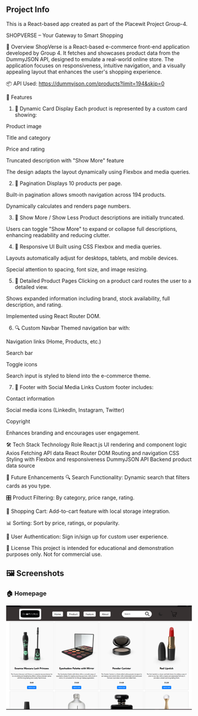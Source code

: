 ## Project Info

This is a React-based app created as part of the Placewit Project Group-4.

SHOPVERSE – Your Gateway to Smart Shopping

🚀 Overview
ShopVerse is a React-based e-commerce front-end application developed by Group 4. It fetches and showcases product data from the DummyJSON API, designed to emulate a real-world online store. The application focuses on responsiveness, intuitive navigation, and a visually appealing layout that enhances the user's shopping experience.

📦 API Used:
https://dummyjson.com/products?limit=194&skip=0

🔧 Features
1. 🔲 Dynamic Card Display
Each product is represented by a custom card showing:

Product image

Title and category

Price and rating

Truncated description with "Show More" feature

The design adapts the layout dynamically using Flexbox and media queries.

2. 🔢 Pagination
Displays 10 products per page.

Built-in pagination allows smooth navigation across 194 products.

Dynamically calculates and renders page numbers.

3. 📖 Show More / Show Less
Product descriptions are initially truncated.

Users can toggle "Show More" to expand or collapse full descriptions, enhancing readability and reducing clutter.

4. 📱 Responsive UI
Built using CSS Flexbox and media queries.

Layouts automatically adjust for desktops, tablets, and mobile devices.

Special attention to spacing, font size, and image resizing.

5. 📄 Detailed Product Pages
Clicking on a product card routes the user to a detailed view.

Shows expanded information including brand, stock availability, full description, and rating.

Implemented using React Router DOM.

6. 🔍 Custom Navbar
Themed navigation bar with:

Navigation links (Home, Products, etc.)

Search bar

Toggle icons

Search input is styled to blend into the e-commerce theme.

7. 🧾 Footer with Social Media Links
Custom footer includes:

Contact information

Social media icons (LinkedIn, Instagram, Twitter)

Copyright

Enhances branding and encourages user engagement.

🛠️ Tech Stack
Technology	Role
React.js	UI rendering and component logic
Axios	Fetching API data
React Router DOM	Routing and navigation
CSS	Styling with Flexbox and responsiveness
DummyJSON API	Backend product data source

🧪 Future Enhancements
🔍 Search Functionality: Dynamic search that filters cards as you type.

🎛️ Product Filtering: By category, price range, rating.

🛒 Shopping Cart: Add-to-cart feature with local storage integration.

📊 Sorting: Sort by price, ratings, or popularity.

🧾 User Authentication: Sign in/sign up for custom user experience.

📄 License
This project is intended for educational and demonstration purposes only. Not for commercial use.


## 🖼️ Screenshots

### 🏠 Homepage
![Homepage](./public/UI.png)







